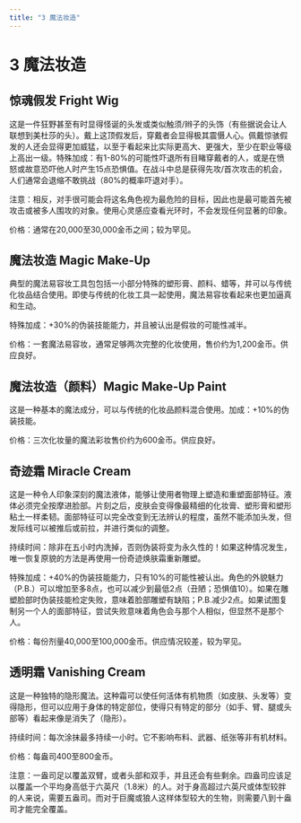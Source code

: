 ```yaml
---
title: "3 魔法妆造"
---
```


# 3 魔法妆造

## 惊魂假发 Fright Wig

这是一件狂野甚至有时显得怪诞的头发或类似触须/辫子的头饰（有些据说会让人联想到美杜莎的头）。戴上这顶假发后，穿戴者会显得极其震慑人心。佩戴惊骇假发的人还会显得更加威猛，以至于看起来比实际更高大、更强大，至少在职业等级上高出一级。特殊加成：有1-80%的可能性吓退所有目睹穿戴者的人，或是在愤怒或故意恐吓他人时产生15点恐惧值。在战斗中总是获得先攻/首次攻击的机会，人们通常会退缩不敢挑战（80%的概率吓退对手）。

注意：相反，对手很可能会将这名角色视为最危险的目标，因此也是最可能首先被攻击或被多人围攻的对象。使用心灵感应查看光环时，不会发现任何显著的印象。

价格：通常在20,000至30,000金币之间；较为罕见。

## 魔法妆造 Magic Make-Up

典型的魔法易容妆工具包包括一小部分特殊的塑形膏、颜料、蜡等，并可以与传统化妆品结合使用。即使与传统的化妆工具一起使用，魔法易容妆看起来也更加逼真和生动。

特殊加成：+30%的伪装技能能力，并且被认出是假妆的可能性减半。

价格：一套魔法易容妆，通常足够两次完整的化妆使用，售价约为1,200金币。供应良好。

## 魔法妆造（颜料）Magic Make-Up Paint

这是一种基本的魔法成分，可以与传统的化妆品颜料混合使用。加成：+10%的伪装技能。

价格：三次化妆量的魔法彩妆售价约为600金币。供应良好。

## 奇迹霜 Miracle Cream

这是一种令人印象深刻的魔法液体，能够让使用者物理上塑造和重塑面部特征。液体必须完全按摩进脸部。片刻之后，皮肤会变得像最精细的化妆膏、塑形膏和塑形粘土一样柔韧。面部特征可以完全改变到无法辨认的程度，虽然不能添加头发，但发际线可以被推后或前拉，并进行类似的调整。

持续时间：除非在五小时内洗掉，否则伪装将变为永久性的！如果这种情况发生，唯一恢复原貌的方法是再使用一份奇迹焕肤霜重新雕塑。

特殊加成：+40%的伪装技能能力，只有10%的可能性被认出。角色的外貌魅力（P.B.）可以增加至多8点，也可以减少到最低2点（丑陋；恐惧值10）。如果在雕塑脸部时伪装技能检定失败，意味着脸部雕塑有缺陷；P.B.减少2点。如果试图复制另一个人的面部特征，尝试失败意味着角色会与那个人相似，但显然不是那个人。

价格：每份剂量40,000至100,000金币。供应情况较差，较为罕见。

## 透明霜 Vanishing Cream

这是一种独特的隐形魔法。这种霜可以使任何活体有机物质（如皮肤、头发等）变得隐形，但可以应用于身体的特定部位，使得只有特定的部分（如手、臂、腿或头部等）看起来像是消失了（隐形）。

持续时间：每次涂抹最多持续一小时。它不影响布料、武器、纸张等非有机材料。

价格：每盎司400至800金币。

注意：一盎司足以覆盖双臂，或者头部和双手，并且还会有些剩余。四盎司应该足以覆盖一个平均身高低于六英尺（1.8米）的人。对于身高超过六英尺或体型较胖的人来说，需要五盎司。而对于巨魔或狼人这样体型较大的生物，则需要八到十盎司才能完全覆盖。